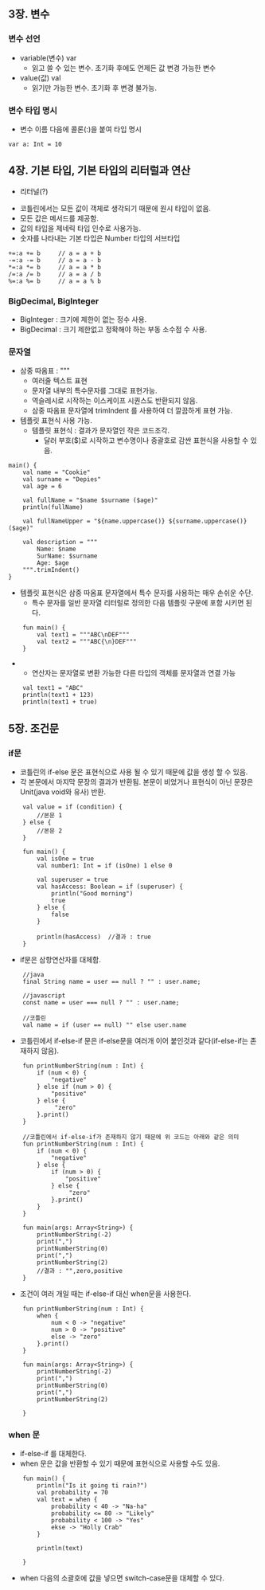 ## 3장. 변수

### 변수 선언
* variable(변수) var
	* 읽고 쓸 수 있는 변수. 초기화 후에도 언제든 값 변경 가능한 변수
* value(값) val
	* 읽기만 가능한 변수. 초기화 후 변경 불가능.

### 변수 타입 명시
* 변수 이름 다음에 콜론(:)을 붙여 타입 명시
```
var a: Int = 10
```

## 4장.  기본 타입, 기본 타입의 리터럴과 연산
- 리터널(?)
* 코틀린에서는 모든 값이 객체로 생각되기 때문에 원시 타입이 없음.
* 모든 값은 메서드를 제공함.
* 값의 타입을 제네릭 타입 인수로 사용가능.
* 숫자를 나타내는 기본 타입은 Number 타입의 서브타입

```
+=:a += b     // a = a + b
-=:a -= b     // a = a - b
*=:a *= b     // a = a * b
/=:a /= b     // a = a / b
%=:a %= b     // a = a % b
```

### BigDecimal, BigInteger

* BigInteger : 크기에 제한이 없는 정수 사용.
* BigDecimal : 크기 제한없고 정확해야 하는 부동 소수점 수 사용.

### 문자열

- 삼중 따옴표 : """
	- 여러줄 텍스트 표현
	- 문자열 내부의 특수문자를 그대로 표현가능.
	- 역슬레시로 시작하는 이스케이프 시퀀스도 반환되지 않음.
	- 삼중 따옴표 문자열에 trimIndent 를 사용하여 더 깔끔하게 표현 가능.
- 템플릿 표현식 사용 가능.
	- 템플릿 표현식 : 결과가 문자열인 작은 코드조각.
		- 달러 부호($)로 시작하고 변수명이나 중괄호로 감싼 표현식을 사용할 수 있음.
```
main() {
	val name = "Cookie"
	val surname = "Depies"
	val age = 6

	val fullName = "$name $surname ($age)"
	println(fullName)

	val fullNameUpper = "${name.uppercase()} ${surname.uppercase()} ($age)"

	val description = """
		Name: $name
		SurName: $surname
		Age: $age
	""".trimIndent()
}
```

- 템플릿 표현식은 삼중 따옴표 문자열에서 특수 문자를 사용하는 매우 손쉬운 수단.
	- 특수 문자를 일반 문자열 리터럴로 정의한 다음 템플릿 구문에 포함 시키면 된다.
```
	fun main() {
		val text1 = """ABC\nDEF"""
		val text2 = """ABC{\n}DEF"""
	}
```

- + 연산자는 문자열로 변환 가능한 다른 타입의 객체를 문자열과 연결 가능
```
	val text1 = "ABC"
	println(text1 + 123)
	println(text1 + true)
```

## 5장. 조건문

### if문
- 코틀린의 if-else 문은 표현식으로 사용 될 수 있기 때문에 값을 생성 할 수 있음.
- 각 본문에서 마지막 문장의 결과가 반환됨. 본문이 비었거나 표현식이 아닌 문장은 Unit(java void와 유사) 반환.
```
	val value = if (condition) {
		//본문 1
	} else {
		//본문 2
	}

	fun main() {
		val isOne = true
		val number1: Int = if (isOne) 1 else 0
		
		val superuser = true
		val hasAccess: Boolean = if (superuser) {
			println("Good morning")
			true
		} else {
			false
		}

		println(hasAccess)  //결과 : true
	}
```

- if문은 삼항연산자를 대체함.
```
	//java
	final String name = user == null ? "" : user.name;

	//javascript
	const name = user === null ? "" : user.name;

	//코틀린
	val name = if (user == null) "" else user.name
```

- 코틀린에서 if-else-if 문은 if-else문을 여러개 이어 붙인것과 같다(if-else-if는 존재하지 않음).
```
	fun printNumberString(num : Int) {
		if (num < 0) {
			"negative"
		} else if (num > 0) {
			"positive"
		} else {
			 "zero"
		}.print()
	}
	
	//코틀린에서 if-else-if가 존재하지 않기 때문에 위 코드는 아래와 같은 의미
	fun printNumberString(num : Int) {
		if (num < 0) {
			"negative"
		} else {
			if (num > 0) {
				"positive"
			} else {
				 "zero"
			}.print()
		}
	}

	fun main(args: Array<String>) {
		printNumberString(-2)
		print(",")
		printNumberString(0)
		print(",")
		printNumberString(2)
		//결과 : "",zero,positive
	}
```

- 조건이 여러 개일 때는 if-else-if 대신 when문을 사용한다.
```
	fun printNumberString(num : Int) {
		when {
			num < 0 -> "negative"
			num > 0 -> "positive"
			else -> "zero"
		}.print()
	}
	
	fun main(args: Array<String>) {
		printNumberString(-2)
		print(",")
		printNumberString(0)
		print(",")
		printNumberString(2)
		
	}
```

### when 문
- if-else-if 를 대체한다.
- when 문은 값을 반환할 수 있기 때문에 표현식으로 사용할 수도 있음.
```
	fun main() {
		println("Is it going ti rain?")
		val probability = 70
		val text = when {
			probability < 40 -> "Na-ha"
			probability <= 80 -> "Likely"
			probability < 100 -> "Yes"
			ekse -> "Holly Crab"
		}
		
		println(text)
		
	}
```

- when 다음의 소괄호에 값을 넣으면 switch-case문을 대체할 수 있다.